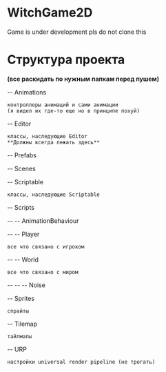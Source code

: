 # WitchGame2D
Game is under development pls do not clone this

# Структура проекта 
**(все раскидать по нужным папкам перед пушем)**

-- Animations 

	контроллеры анимаций и сами анимации
	(я видел их где-то еще но в принципе похуй) 
  
-- Editor

	классы, наследующие Editor
	**Должны всегда лежать здесь**

-- Prefabs

-- Scenes


-- Scriptable

	классы, наследующие Scriptable

-- Scripts

-- -- AnimationBehaviour

-- -- Player

	все что связано с игроком

-- -- World

	все что связано с миром

-- -- -- Noise

-- Sprites

	спрайты

-- Tilemap

	тайлмапы

-- URP

	настройки universal render pipeline (не трогать)
 
